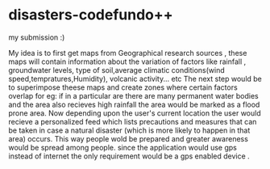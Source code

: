 # disasters-codefundo++
my submission :)

My idea is to first get maps from Geographical research sources , these maps will contain information about the variation
of factors like rainfall , groundwater levels, type of soil,average climatic conditions(wind speed,tempratures,Humidity),
volcanic activity... etc
The next step would be to superimpose theese maps and create zones where certain factors overlap for eg: if in a particular are there are many permanent water bodies and the area also recieves high rainfall the area would be marked as a flood prone area.
Now depending upon the user's current location the user would recieve a personalized feed which lists precautions and measures that can be taken in case  a natural disaster (which is more likely to happen in that area) occurs.
This way people wold be prepared and greater awareness would be spread among people.
since the application would use gps instead of internet the only requirement would be a gps enabled device .
